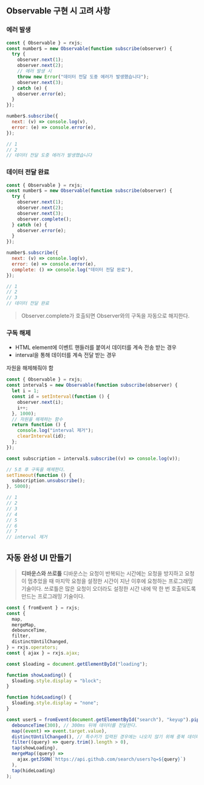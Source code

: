 ## Observable 구현 시 고려 사항

### 에러 발생

```javascript
const { Observable } = rxjs;
const number$ = new Observable(function subscribe(observer) {
  try {
    observer.next(1);
    observer.next(2);
    // 에러 발생 시
    throw new Error("데이터 전달 도중 에러가 발생했습니다");
    observer.next(3);
  } catch (e) {
    observer.error(e);
  }
});

number$.subscribe({
  next: (v) => console.log(v),
  error: (e) => console.error(e),
});

// 1
// 2
// 데이터 전달 도중 에러가 발생했습니다
```

### 데이터 전달 완료

```javascript
const { Observable } = rxjs;
const number$ = new Observable(function subscribe(observer) {
  try {
    observer.next(1);
    observer.next(2);
    observer.next(3);
    observer.complete();
  } catch (e) {
    observer.error(e);
  }
});

number$.subscribe({
  next: (v) => console.log(v),
  error: (e) => console.error(e),
  complete: () => console.log("데이터 전달 완료"),
});

// 1
// 2
// 3
// 데이터 전달 완료
```

> Observer.complete가 호출되면 Observer와의 구독을 자동으로 해지한다.

### 구독 해제

- HTML element에 이벤트 핸들러를 붙여서 데이터를 계속 전송 받는 경우
- interval을 통해 데이터를 계속 전달 받는 경우

자원을 해제해줘야 함

```javascript
const { Observable } = rxjs;
const interval$ = new Observable(function subscribe(observer) {
  let i = 1;
  const id = setInterval(function () {
    observer.next(i);
    i++;
  }, 1000);
  // 자원을 해제하는 함수
  return function () {
    console.log("interval 제거");
    clearInterval(id);
  };
});

const subscription = interval$.subscribe((v) => console.log(v));

// 5초 후 구독을 해제한다.
setTimeout(function () {
  subscription.unsubscribe();
}, 5000);

// 1
// 2
// 3
// 4
// 5
// 6
// 7
// interval 제거
```

## 자동 완성 UI 만들기

> **디바운스와 쓰로틀**
> 디바운스는 요청이 반복되는 시간에는 요청을 방지하고 요청이 멈추었을 때 마지막 요청을 설정한 시간이 지난 이후에 요청하는 프로그래밍 기술이다.
> 쓰로틀은 많은 요청이 오더라도 설정한 시간 내에 딱 한 번 호출되도록 만드는 프로그래밍 기술이다.

```javascript
const { fromEvent } = rxjs;
const {
  map,
  mergeMap,
  debounceTime,
  filter,
  distinctUntilChanged,
} = rxjs.operators;
const { ajax } = rxjs.ajax;

const $loading = document.getElementById("loading");

function showLoading() {
  $loading.style.display = "block";
}

function hideLoading() {
  $loading.style.display = "none";
}

const user$ = fromEvent(document.getElementById("search"), "keyup").pipe(
  debounceTime(300), // 300ms 뒤에 데이터를 전달한다.
  map((event) => event.target.value),
  distinctUntilChanged(), // 특수키가 입력된 경우에는 나오지 않기 위해 중복 데이터 처리
  filter((query) => query.trim().length > 0),
  tap(showLoading),
  mergeMap((query) =>
    ajax.getJSON(`https://api.github.com/search/users?q=${query}`)
  ),
  tap(hideLoading)
);
```
